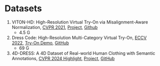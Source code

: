 # Datasets

1. VITON-HD: High-Resolution Virtual Try-On via Misalignment-Aware Normalization, [CVPR 2021](https://arxiv.org/pdf/2103.16874), [Project](https://psh01087.github.io/VITON-HD/), [Github](https://github.com/shadow2496/VITON-HD)
    - 4.5 G
2. Dress Code: High-Resolution Multi-Category Virtual Try-On, [ECCV 2022](https://arxiv.org/abs/2204.08532), [Try-On Demo](https://ailb-web.ing.unimore.it/dress-code), [GitHub](https://github.com/aimagelab/dress-code)
   - 69 G
3. 4D-DRESS: A 4D Dataset of Real-world Human Clothing with Semantic Annotations, [CVPR 2024 Highlight](https://files.ait.ethz.ch/projects/4d-dress/4d-dress.pdf), [Project](https://eth-ait.github.io/4d-dress/), [GitHub](https://github.com/eth-ait/4d-dress)
